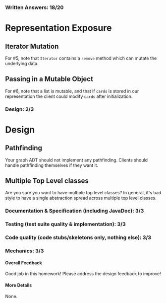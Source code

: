 ### Written Answers: 18/20

# Representation Exposure
## Iterator Mutation
For #5, note that `Iterator` contains a `remove` method which can mutate the
underlying data.

## Passing in a Mutable Object
For #6, note that a list is mutable, and that if `cards` is stored in our
representation the client could modify `cards` after initialization.

### Design: 2/3

# Design
## Pathfinding
Your graph ADT should not implement any pathfinding. Clients should handle pathfinding themselves
if they want it.

## Multiple Top Level classes
Are you sure you want to have multiple top level classes? In general, it's bad style
to have a single abstraction spread across multiple top level classes.

### Documentation & Specification (including JavaDoc): 3/3

### Testing (test suite quality & implementation): 3/3

### Code quality (code stubs/skeletons only, nothing else): 3/3

### Mechanics: 3/3

#### Overall Feedback
Good job in this homework! Please address the design feedback to improve!

#### More Details

None.
